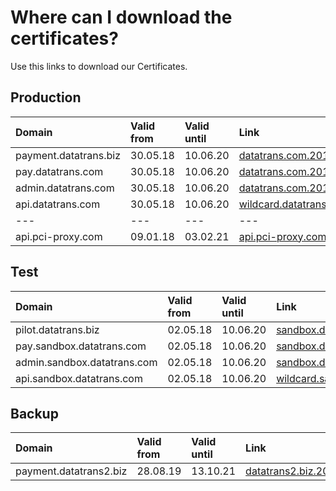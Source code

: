 # Where can I download the certificates?

Use this links to download our Certificates.

## Production

| **Domain** | **Valid from** | **Valid until** | **Link** |
| :--- | :--- | :--- | :--- |
| payment.datatrans.biz | 30.05.18 | 10.06.20 | [datatrans.com.2018.zip](https://github.com/datatrans/techinfo.datatrans.ch/raw/master/certs/datatrans.com.2018.zip) |
| pay.datatrans.com | 30.05.18 | 10.06.20 | [datatrans.com.2018.zip](https://github.com/datatrans/techinfo.datatrans.ch/raw/master/certs/datatrans.com.2018.zip) |
| admin.datatrans.com | 30.05.18 | 10.06.20 | [datatrans.com.2018.zip](https://github.com/datatrans/techinfo.datatrans.ch/raw/master/certs/datatrans.com.2018.zip) |
| api.datatrans.com | 30.05.18 | 10.06.20 | [wildcard.datatrans.com.2018.zip](https://github.com/datatrans/techinfo.datatrans.ch/raw/master/certs/wildcard.datatrans.com.2018.zip) |
| --- | --- | --- | --- |
| api.pci-proxy.com | 09.01.18 | 03.02.21 | [api.pci-proxy.com.zip](https://github.com/datatrans/techinfo.datatrans.ch/raw/master/certs/api.pci-proxy.com.zip) |

## Test

| **Domain** | **Valid from** | **Valid until** | **Link** |
| :--- | :--- | :--- | :--- |
| pilot.datatrans.biz | 02.05.18 | 10.06.20 | [sandbox.datatrans.com.2018.zip](https://github.com/datatrans/techinfo.datatrans.ch/raw/master/certs/sandbox.datatrans.com.2018.zip) |
| pay.sandbox.datatrans.com | 02.05.18 | 10.06.20 | [sandbox.datatrans.com.2018.zip](https://github.com/datatrans/techinfo.datatrans.ch/raw/master/certs/sandbox.datatrans.com.2018.zip) |
| admin.sandbox.datatrans.com | 02.05.18 | 10.06.20 | [sandbox.datatrans.com.2018.zip](https://github.com/datatrans/techinfo.datatrans.ch/raw/master/certs/sandbox.datatrans.com.2018.zip) |
| api.sandbox.datatrans.com | 02.05.18 | 10.06.20 | [wildcard.sandbox.datatrans.com.2018.zip](https://github.com/datatrans/techinfo.datatrans.ch/raw/master/certs/wildcard.sandbox.datatrans.com.2018.zip) |

## Backup

| Domain | Valid from | Valid until | Link |
| :--- | :--- | :--- | :--- |
| payment.datatrans2.biz | 28.08.19 | 13.10.21 | [datatrans2.biz.2019.zip](https://github.com/datatrans/techinfo.datatrans.ch/raw/master/certs/datatrans2.biz.2019.zip) |

